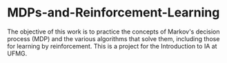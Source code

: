 # MDPs-and-Reinforcement-Learning
The objective of this work is to practice the concepts of Markov's decision process (MDP) and the various algorithms that solve them, including those for learning by reinforcement. This is a project for the Introduction to IA at UFMG.
